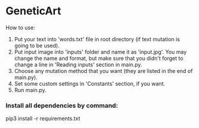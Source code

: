 # GeneticArt

How to use:
1. Put your text into 'words.txt' file in root directory (if text mutation is going to be used).
2. Put input image into 'inputs' folder and name it as 'input.jpg'. You may change the name and format, but make sure that you didn't forget to change a line in 'Reading inputs' section in main.py.
3. Choose any mutation method that you want (they are listed in the end of main.py).
4. Set some custom settings in 'Constants' section, if you want.
5. Run main.py.

### Install all dependencies by command:
pip3 install -r requirements.txt
